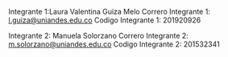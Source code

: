 Integrante 1:Laura Valentina Guiza Melo 
Correro Integrante 1: l.guiza@uniandes.edu.co
Codigo Integrante 1: 201920926

Integrante 2: Manuela Solorzano
Correro Integrante 2: m.solorzano@uniandes.edu.co
Codigo Integrante 2: 201532341